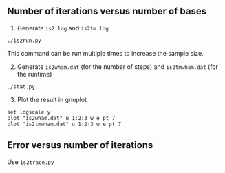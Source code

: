 
## Number of iterations versus number of bases ##

1. Generate `is2.log` and `is2tm.log`
```
./is2run.py
```
This command can be run multiple times to increase the sample size.


2. Generate `is2wham.dat` (for the number of steps)
and `is2tmwham.dat` (for the runtime)
```
./stat.py
```

3. Plot the result in gnuplot
```
set logscale y
plot "is2wham.dat" u 1:2:3 w e pt 7
plot "is2tmwham.dat" u 1:2:3 w e pt 7
```


## Error versus number of iterations ##

Use `is2trace.py`
